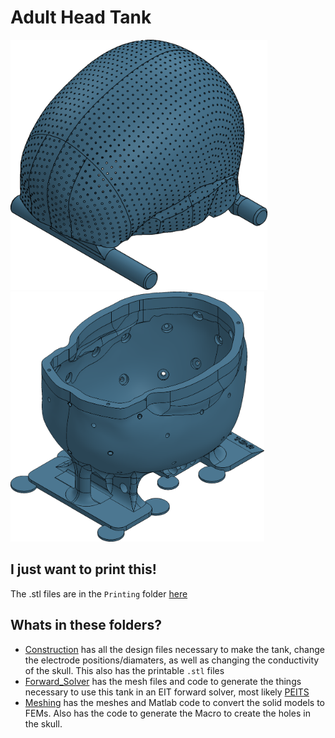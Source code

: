 # Adult Head Tank


 <img src="https://raw.githubusercontent.com/EIT-team/Tanks/master/doc/figures/ad_skull_final.png" height="400" alt="Neonatal tank"> <img src="https://raw.githubusercontent.com/EIT-team/Tanks/master/doc/figures/ad_tank_final.png" height="400" alt="Neonatal tank">

## I just want to print this!

The .stl files are in the `Printing` folder [here](./Construction/Printing)

## Whats in these folders?

- [Construction](./Construction/) has all the design files necessary to make the tank, change the electrode positions/diamaters, as well as changing the conductivity of the skull. This also has the printable `.stl` files
- [Forward_Solver](./Forward_Solver/) has the mesh files and code to generate the things necessary to use this tank in an EIT forward solver, most likely [PEITS](https://github.com/EIT-team/PEITS)
- [Meshing](./Meshing/) has the meshes and Matlab code to convert the solid models to FEMs. Also has the code to generate the Macro to create the holes in the skull.
